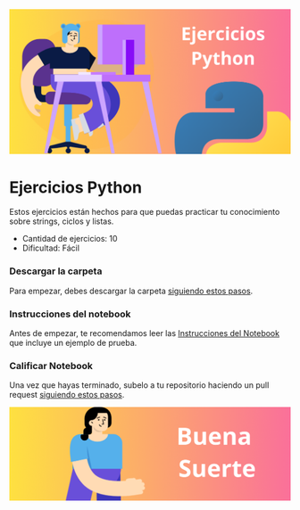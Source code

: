 <img src='./assets/Titular.png'>

# Ejercicios Python

Estos ejercicios están hechos para que puedas practicar tu conocimiento sobre strings, ciclos y listas.

* Cantidad de ejercicios: 10
* Dificultad: Fácil

### Descargar la carpeta

Para empezar, debes descargar la carpeta <a href='download.md'>siguiendo estos pasos</a>.

### Instrucciones del notebook
Antes de empezar, te recomendamos leer las <a href='instructions.md'>Instrucciones del Notebook</a> que incluye un ejemplo de prueba. 

### Calificar Notebook
Una vez que hayas terminado, subelo a tu repositorio haciendo un pull request <a href='pullrequest.md'>siguiendo estos pasos</a>.

<img src='./assets/Footer.png'>
